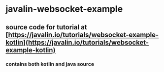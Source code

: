# javalin-websocket-example

## source code for tutorial at [https://javalin.io/tutorials/websocket-example-kotlin](https://javalin.io/tutorials/websocket-example-kotlin) 

### contains both kotlin and java source
